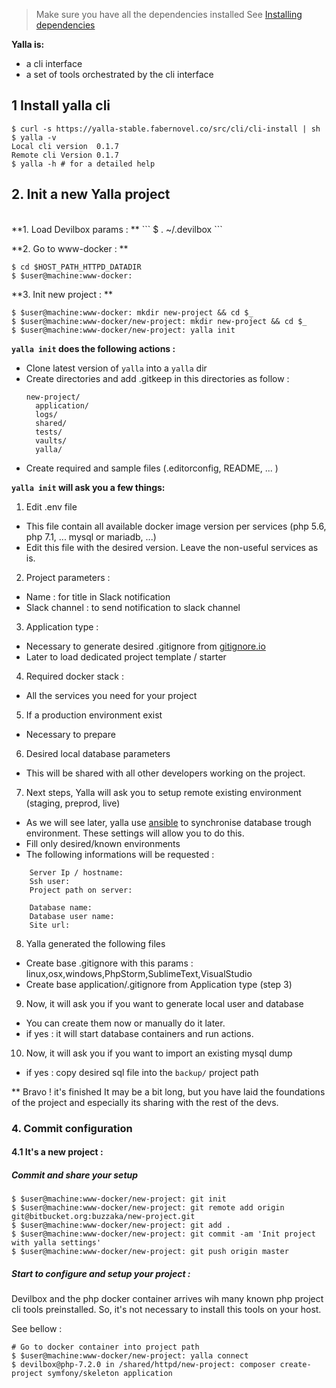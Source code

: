 
> Make sure you have all the dependencies installed
> See [Installing dependencies](./installing-dependencies.md)

**Yalla is:**
- a cli interface
- a set of tools orchestrated by the cli interface


## 1 Install yalla cli

```shell
$ curl -s https://yalla-stable.fabernovel.co/src/cli/cli-install | sh
$ yalla -v
Local cli version  0.1.7
Remote cli Version 0.1.7
$ yalla -h # for a detailed help
```

## 2.	Init a new Yalla project

<br/>
**1. Load Devilbox params : **
```
$ . ~/.devilbox
```

**2. Go to www-docker : **
```
$ cd $HOST_PATH_HTTPD_DATADIR
$ $user@machine:www-docker:
```

**3. Init new project : **

```
$ $user@machine:www-docker: mkdir new-project && cd $_
$ $user@machine:www-docker/new-project: mkdir new-project && cd $_
$ $user@machine:www-docker/new-project: yalla init
```

**`yalla init` does the following actions :**

* Clone latest version of `yalla` into a `yalla` dir
* Create directories and add .gitkeep in this directories as follow :
  ```
  new-project/
    application/
    logs/
    shared/
    tests/
    vaults/
    yalla/
  ```
* Create required and sample files (.editorconfig, README, ... )



**`yalla init` will ask you a few things:**

1. Edit .env file
  * This file contain all available docker image version per services (php 5.6, php 7.1, ... mysql or mariadb, ...)
  * Edit this file with the desired version. Leave the non-useful services as is.

2. Project parameters :
  * Name : for title in Slack notification
  * Slack channel : to send notification to slack channel

3. Application type :
  * Necessary to generate desired .gitignore from [gitignore.io](https://www.gitignore.io/)
  * Later to load dedicated project template / starter

4. Required docker stack :
  * All the services you need for your project

5. If a production environment exist
  * Necessary to prepare

6. Desired local database parameters
  * This will be shared with all other developers working on the project.

7. Next steps, Yalla will ask you to setup remote existing environment (staging, preprod, live)
  * As we will see later, yalla use [ansible](https://www.ansible.com/) to synchronise database trough environment. These settings will allow you to do this.
  * Fill only desired/known environments
  * The following informations will be requested :
  ```
      Server Ip / hostname:
      Ssh user:
      Project path on server:

      Database name:
      Database user name:
      Site url:
  ```

8. Yalla generated the following files
  * Create base .gitignore with this params : linux,osx,windows,PhpStorm,SublimeText,VisualStudio
  * Create base application/.gitignore from Application type (step 3)

9. Now, it will ask you if you want to generate local user and database
  * You can create them now or manually do it later.
  * if yes : it will start database containers and run actions.

10. Now, it will ask you if you want to import an existing mysql dump
  * if yes : copy desired sql file into the `backup/` project path

** Bravo ! it's finished
It may be a bit long, but you have laid the foundations of the project and especially its sharing with the rest of the devs.

### 4. Commit configuration

#### 4.1 It's a new project :

##### Commit and share your setup
```
$ $user@machine:www-docker/new-project: git init
$ $user@machine:www-docker/new-project: git remote add origin git@bitbucket.org:buzzaka/new-project.git
$ $user@machine:www-docker/new-project: git add .
$ $user@machine:www-docker/new-project: git commit -am 'Init project with yalla settings'
$ $user@machine:www-docker/new-project: git push origin master
```

##### Start to configure and setup your project :

Devilbox and the php docker container arrives wih many known php project cli tools preinstalled.
So, it's not necessary to install this tools on your host.

See bellow :

```
# Go to docker container into project path
$ $user@machine:www-docker/new-project: yalla connect
$ devilbox@php-7.2.0 in /shared/httpd/new-project: composer create-project symfony/skeleton application
```
